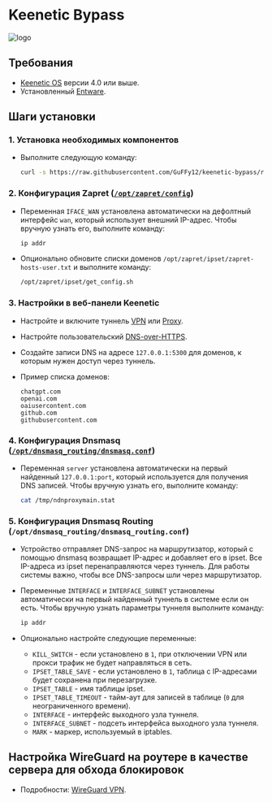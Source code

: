 # Keenetic Bypass

![logo](https://github.com/user-attachments/assets/66087228-edfa-4957-82db-5bd7233f8ab9)

## Требования

- [Keenetic OS](https://help.keenetic.com/hc/ru/articles/115000990005) версии 4.0 или выше.
- Установленный [Entware](https://help.keenetic.com/hc/ru/articles/360021214160).

## Шаги установки

### 1. Установка необходимых компонентов

- Выполните следующую команду:

  ```sh
  curl -s https://raw.githubusercontent.com/GuFFy12/keenetic-bypass/refs/heads/main/install.sh | sh
  ```

### 2. Конфигурация Zapret ([`/opt/zapret/config`](https://github.com/bol-van/zapret))

- Переменная `IFACE_WAN` установлена автоматически на дефолтный интерфейс `wan`, который использует внешний IP-адрес.
  Чтобы вручную узнать его, выполните команду:

  ```sh
  ip addr
  ```

- Опционально обновите списки доменов `/opt/zapret/ipset/zapret-hosts-user.txt` и выполните команду:

  ```sh
  /opt/zapret/ipset/get_config.sh
  ```

### 3. Настройки в веб-панели Keenetic

- Настройте и включите туннель [VPN](https://help.keenetic.com/hc/ru/articles/115005342025)
  или [Proxy](https://help.keenetic.com/hc/ru/articles/7474374790300).
- Настройте пользовательский [DNS-over-HTTPS](https://help.keenetic.com/hc/ru/articles/360007687159).
- Создайте записи DNS на адресе `127.0.0.1:5300` для доменов, к которым нужен доступ через туннель.
- Пример списка доменов:

  ```plaintext
  chatgpt.com
  openai.com
  oaiusercontent.com
  github.com
  githubusercontent.com
  ```

### 4. Конфигурация Dnsmasq ([`/opt/dnsmasq_routing/dnsmasq.conf`](https://thekelleys.org.uk/dnsmasq/docs/dnsmasq-man.html))

- Переменная `server` установлена автоматически на первый найденный `127.0.0.1:port`, который используется для получения DNS записей.
  Чтобы вручную узнать его, выполните команду:

  ```sh
  cat /tmp/ndnproxymain.stat
  ```

### 5. Конфигурация Dnsmasq Routing (`/opt/dnsmasq_routing/dnsmasq_routing.conf`)

- Устройство отправляет DNS-запрос на маршрутизатор, который с помощью dnsmasq возвращает IP-адрес и добавляет его в ipset.
  Все IP-адреса из ipset перенаправляются через туннель. Для работы системы важно, чтобы все DNS-запросы шли через маршрутизатор.
- Переменные `INTERFACE` и `INTERFACE_SUBNET` установлены автоматически на первый найденный туннель в системе если он есть.
  Чтобы вручную узнать параметры туннеля выполните команду:

  ```sh
  ip addr
  ```

- Опционально настройте следующие переменные:
  - `KILL_SWITCH` - если установлено в `1`, при отключении VPN или прокси трафик не будет направляться в сеть.
  - `IPSET_TABLE_SAVE` - если установлено в `1`, таблица с IP-адресами будет сохранена при перезагрузке.
  - `IPSET_TABLE` - имя таблицы ipset.
  - `IPSET_TABLE_TIMEOUT` - тайм-аут для записей в таблице (`0` для неограниченного времени).
  - `INTERFACE` - интерфейс выходного узла туннеля.
  - `INTERFACE_SUBNET` - подсеть интерфейса выходного узла туннеля.
  - `MARK` - маркер, используемый в iptables.

## Настройка WireGuard на роутере в качестве сервера для обхода блокировок

- Подробности: [WireGuard VPN](https://help.keenetic.com/hc/ru/articles/360010592379).
